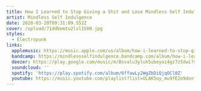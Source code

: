 ```yaml
---
title: How I Learned to Stop Giving a Shit and Love Mindless Self Indulgence
artist: Mindless Self Indulgence
date: 2020-03-20T09:31:09.552Z
cover: /upload/71ddbemtu2lsl1500.jpg
styles:
  - Electropunk
links:
  applemusic: https://music.apple.com/us/album/how-i-learned-to-stop-giving-s-t-love-mindless-self/666057567?uo=4
  bandcamp: https://mindlessselfindulgence.bandcamp.com/album/how-i-learned-metropolis-edition
  deezer: https://play.google.com/music/m/Bsvalu3yluk5ubeyai4gz7z5dwi?signup_if_needed=1
  soundcloud: ''
  spotify: 'https://play.spotify.com/album/6ffawLy2WgZbDiQjqOCl0Z'
  youtube: https://music.youtube.com/playlist?list=OLAK5uy_mu9fE2o9donf2pjy_YPgBigAWo_SNNdmw
---
```


